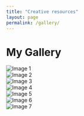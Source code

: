 ```yaml
---
title: "Creative resources"
layout: page
permalink: /gallery/
---
```

# My Gallery

<div class="gallery">
  <div class="gallery-item">
    <img src="{{ '/assets/gallery/image1.jpeg' | relative_url }}" alt="Image 1">
  </div>
  <div class="gallery-item">
    <img src="{{ '/assets/gallery/image2.jpg' | relative_url }}" alt="Image 2">
  </div>
  <div class="gallery-item">
    <img src="{{ '/assets/gallery/image3.png' | relative_url }}" alt="Image 3">
  </div>
   <div class="gallery-item">
    <img src="{{ '/assets/gallery/image4.jpg' | relative_url }}" alt="Image 4">
      <div class="gallery-item">
    <img src="{{ '/assets/gallery/image5.png' | relative_url }}" alt="Image 5">
         <div class="gallery-item">
    <img src="{{ '/assets/gallery/image6.png' | relative_url }}" alt="Image 6">
            <div class="gallery-item">
    <img src="{{ '/assets/gallery/image7.jpg' | relative_url }}" alt="Image 7">
  <!-- Add more images as needed -->
</div>
